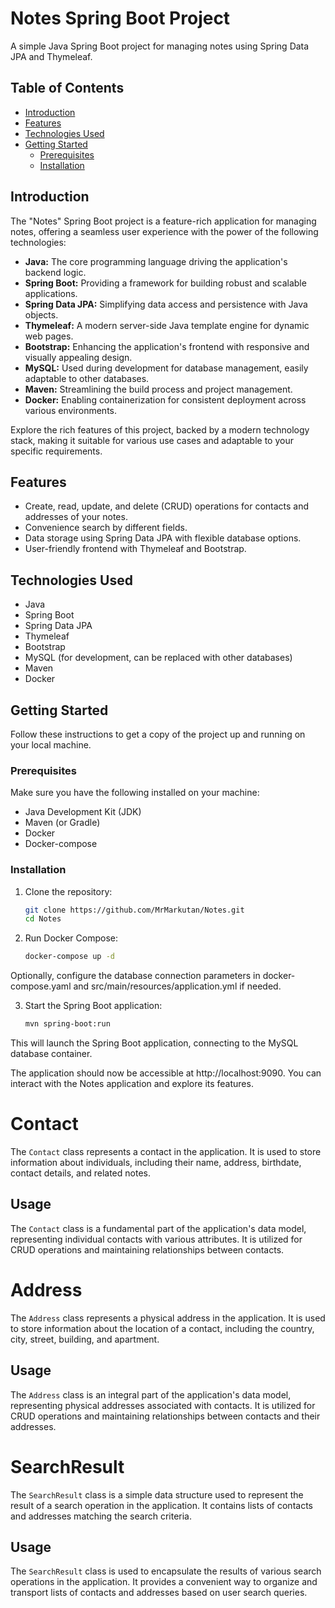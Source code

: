 # Notes Spring Boot Project

A simple Java Spring Boot project for managing notes using Spring Data JPA and Thymeleaf.

## Table of Contents

- [Introduction](#introduction)
- [Features](#features)
- [Technologies Used](#technologies-used)
- [Getting Started](#getting-started)
    - [Prerequisites](#prerequisites)
    - [Installation](#installation)

## Introduction

The "Notes" Spring Boot project is a feature-rich application for managing notes, offering a seamless user experience with the power of the following technologies:

- **Java:** The core programming language driving the application's backend logic.
- **Spring Boot:** Providing a framework for building robust and scalable applications.
- **Spring Data JPA:** Simplifying data access and persistence with Java objects.
- **Thymeleaf:** A modern server-side Java template engine for dynamic web pages.
- **Bootstrap:** Enhancing the application's frontend with responsive and visually appealing design.
- **MySQL:** Used during development for database management, easily adaptable to other databases.
- **Maven:** Streamlining the build process and project management.
- **Docker:** Enabling containerization for consistent deployment across various environments.

Explore the rich features of this project, backed by a modern technology stack, making it suitable for various use cases and adaptable to your specific requirements.

## Features

- Create, read, update, and delete (CRUD) operations for contacts and addresses of your notes.
- Convenience search by different fields.
- Data storage using Spring Data JPA with flexible database options.
- User-friendly frontend with Thymeleaf and Bootstrap.

## Technologies Used

- Java
- Spring Boot
- Spring Data JPA
- Thymeleaf
- Bootstrap
- MySQL (for development, can be replaced with other databases)
- Maven
- Docker

## Getting Started

Follow these instructions to get a copy of the project up and running on your local machine.

### Prerequisites

Make sure you have the following installed on your machine:

- Java Development Kit (JDK)
- Maven (or Gradle)
- Docker
- Docker-compose

### Installation

1. Clone the repository:

   ```bash
   git clone https://github.com/MrMarkutan/Notes.git
   cd Notes
2. Run Docker Compose:

    ```bash
    docker-compose up -d

Optionally, configure the database connection parameters in docker-compose.yaml and src/main/resources/application.yml if needed. 


3. Start the Spring Boot application:

    ```bash
    mvn spring-boot:run
This will launch the Spring Boot application, connecting to the MySQL database container.

The application should now be accessible at http://localhost:9090. 
You can interact with the Notes application and explore its features.

# Contact

The `Contact` class represents a contact in the application. It is used to store information about individuals, including their name, address, birthdate, contact details, and related notes.

## Usage

The `Contact` class is a fundamental part of the application's data model, representing individual contacts with various attributes. It is utilized for CRUD operations and maintaining relationships between contacts.

# Address

The `Address` class represents a physical address in the application. It is used to store information about the location of a contact, including the country, city, street, building, and apartment.

## Usage

The `Address` class is an integral part of the application's data model, representing physical addresses associated with contacts. It is utilized for CRUD operations and maintaining relationships between contacts and their addresses.

# SearchResult

The `SearchResult` class is a simple data structure used to represent the result of a search operation in the application. It contains lists of contacts and addresses matching the search criteria.

## Usage

The `SearchResult` class is used to encapsulate the results of various search operations in the application. It provides a convenient way to organize and transport lists of contacts and addresses based on user search queries.
